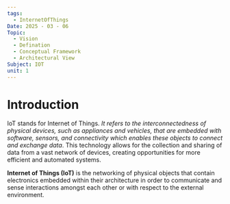 ```yaml
---
tags:
  - InternetOfThings
Date: 2025 - 03 - 06
Topic:
  - Vision
  - Defination
  - Conceptual Framework
  - Architectural View
Subject: IOT
unit: 1
---
```

# Introduction
IoT stands for Internet of Things. *It refers to the interconnectedness of physical devices, such as appliances and vehicles, that are embedded with software, sensors, and connectivity which enables these objects to connect and exchange data*. This technology allows for the collection and sharing of data from a vast network of devices, creating opportunities for more efficient and automated systems.

**Internet of Things (IoT)** is the networking of physical objects that contain electronics embedded within their architecture in order to communicate and sense interactions amongst each other or with respect to the external environment.
